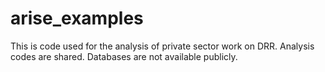 # arise_examples
This is code used for the analysis of private sector work on DRR. Analysis codes are shared. Databases are not available publicly.
